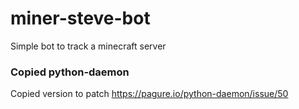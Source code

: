 # miner-steve-bot
Simple bot to track a minecraft server

### Copied python-daemon
Copied version to patch https://pagure.io/python-daemon/issue/50
